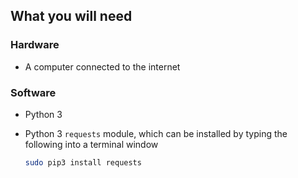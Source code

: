 ## What you will need

### Hardware

+ A computer connected to the internet

### Software

+ Python 3
+ Python 3 `requests` module, which can be installed by typing the following into a terminal window

	```bash
	sudo pip3 install requests
	```
